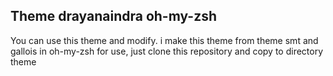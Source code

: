 Theme drayanaindra oh-my-zsh
--------------------------------------------------------

You can use this theme and modify.
i make this theme from theme smt and gallois in oh-my-zsh
for use, just clone this repository and copy to directory theme
